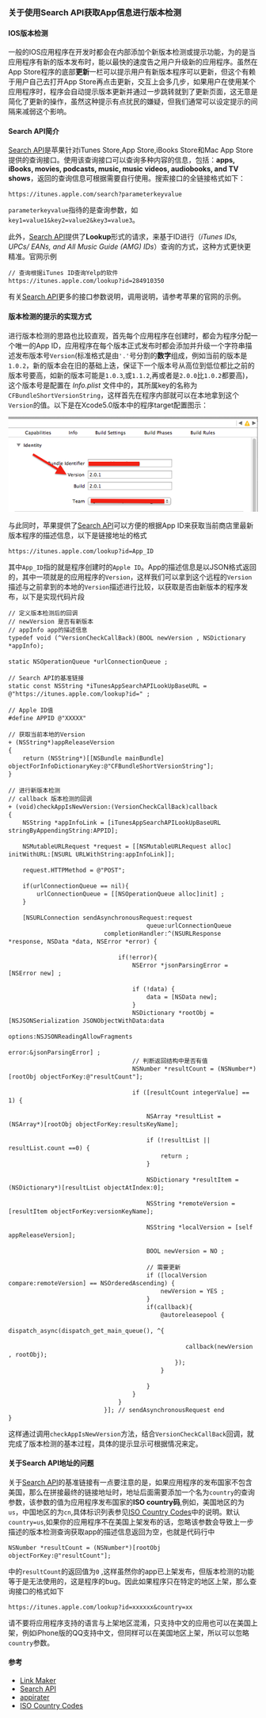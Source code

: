 
### 关于使用Search API获取App信息进行版本检测

#### IOS版本检测

一般的IOS应用程序在开发时都会在内部添加个新版本检测或提示功能，为的是当应用程序有新的版本发布时，能以最快的速度告之用户升级新的应用程序。虽然在App Store程序的底部**更新**一栏可以提示用户有新版本程序可以更新，但这个有赖于用户自己去打开App Store再点击更新，交互上会多几步，如果用户在使用某个应用程序时，程序会自动提示版本更新并通过一步跳转就到了更新页面，这无意是简化了更新的操作，虽然这种提示有点扰民的嫌疑，但我们通常可以设定提示的间隔来减弱这个影响。

#### Search API简介

[Search API][ref-2]是苹果针对iTunes Store,App Store,iBooks Store和Mac App Store提供的查询接口。使用该查询接口可以查询多种内容的信息，包括：**apps, iBooks, movies, podcasts, music, music videos, audiobooks, and TV shows**，返回的查询信息可根据需要自行使用。搜索接口的全链接格式如下：

	https://itunes.apple.com/search?parameterkeyvalue

`parameterkeyvalue`指待的是查询参数，如`key1=value1&key2=value2&key3=value3`。

此外，[Search API][ref-2]提供了**Lookup**形式的请求，来基于ID进行（_iTunes IDs, UPCs/ EANs, and All Music Guide (AMG) IDs_）查询的方式，这种方式更快更精准。官网示例

	// 查询根据iTunes ID查询Yelp的软件
	https://itunes.apple.com/lookup?id=284910350

有关[Search API][ref-2]更多的接口参数说明，调用说明，请参考苹果的官网的示例。

#### 版本检测的提示的实现方式

进行版本检测的思路也比较直观，首先每个应用程序在创建时，都会为程序分配一个唯一的App ID，应用程序在每个版本正式发布时都会添加并升级一个字符串描述发布版本号`Version`(标准格式是由`'.'`号分割的**数字**组成，例如当前的版本是`1.0.2`，新的版本会在旧的基础上迭，保证下一个版本号从高位到低位都比之前的版本号要高，如新的版本可能是`1.0.3`,或`1.1.2`,再或者是`2.0.0`比`1.0.2`都要高)，这个版本号是配置在 _Info.plist_ 文件中的，其所属key的名称为`CFBundleShortVersionString`，这样首先在程序内部就可以在本地拿到这个`Version`的值。以下是在Xcode5.0版本中的程序target配置图示：

![Version](1.png)


与此同时，苹果提供了[Search API][ref-2]可以方便的根据App ID来获取当前商店里最新版本程序的描述信息，以下是链接地址的格式

	https://itunes.apple.com/lookup?id=App_ID

其中`App_ID`指的就是程序创建时的`Apple ID`。App的描述信息是以JSON格式返回的，其中一项就是的应用程序的`Version`，这样我们可以拿到这个远程的`Version`描述与之前拿到的本地的`Version`描述进行比较，以获取是否由新版本的程序发布，以下是实现代码片段

	// 定义版本检测后的回调
	// newVersion 是否有新版本
	// appInfo app的描述信息
	typedef void (^VersionCheckCallBack)(BOOL newVersion , NSDictionary *appInfo);
	
	static NSOperationQueue *urlConnectionQueue ;

	// Search API的基准链接
	static const NSString *iTunesAppSearchAPILookUpBaseURL = @"https://itunes.apple.com/lookup?id=" ;

	// Apple ID值
	#define APPID @"XXXXX"

	// 获取当前本地的Version
	+ (NSString*)appReleaseVersion
	{
	    return (NSString*)[[NSBundle mainBundle] objectForInfoDictionaryKey:@"CFBundleShortVersionString"];
	}

	// 进行新版本检测
	// callback 版本检测的回调
	+ (void)checkAppIsNewVersion:(VersionCheckCallBack)callback
	{
	    NSString *appInfoLink = [iTunesAppSearchAPILookUpBaseURL stringByAppendingString:APPID];
		
		NSMutableURLRequest *request = [[NSMutableURLRequest alloc] initWithURL:[NSURL URLWithString:appInfoLink]];

		request.HTTPMethod = @"POST";
	    
		if(urlConnectionQueue == nil){
			urlConnectionQueue = [[NSOperationQueue alloc]init] ;
		}		
		
	    [NSURLConnection sendAsynchronousRequest:request	     
	                                       queue:urlConnectionQueue	     
	                           completionHandler:^(NSURLResponse *response, NSData *data, NSError *error) {
	                               
	                               if(!error){
	                                   NSError *jsonParsingError = [NSError new] ;

	                                   if (!data) {
	                                       data = [NSData new];
	                                   }
	                                   NSDictionary *rootObj = [NSJSONSerialization JSONObjectWithData:data
	                                                                                           options:NSJSONReadingAllowFragments
	                                                                                             error:&jsonParsingError] ;
									   // 判断返回结构中是否有值	                                                                                          
	                                   NSNumber *resultCount = (NSNumber*)[rootObj objectForKey:@"resultCount"];
									   
	                                   if ([resultCount integerValue] == 1) {
	                                       
	                                       NSArray *resultList = (NSArray*)[rootObj objectForKey:resultsKeyName];
										   
	                                       if (!resultList || resultList.count ==0) {
	                                           return ;
	                                       }
										   
	                                       NSDictionary *resultItem = (NSDictionary*)[resultList objectAtIndex:0];
	                                       
	                                       NSString *remoteVersion = [resultItem objectForKey:versionKeyName];
	                                       
	                                       NSString *localVersion = [self appReleaseVersion];
	                                       
	                                       BOOL newVersion = NO ;
										   
	                                       // 需要更新
	                                       if ([localVersion compare:remoteVersion] == NSOrderedAscending) {
	                                           newVersion = YES ;
	                                       }
	                                       if(callback){
											   @autoreleasepool {
												   dispatch_async(dispatch_get_main_queue(), ^{
													   
													  callback(newVersion , rootObj);
												   });
											   }
	                                           
	                                       }                                   
	                                   }	                                   
	                               }	                               
	                           }]; // sendAsynchronousRequest end
	}


这样通过调用`checkAppIsNewVersion`方法，结合`VersionCheckCallBack`回调，就完成了版本检测的基本过程，具体的提示显示可根据情况来定。

#### 关于Search API地址的问题

关于[Search API][ref-2]的基准链接有一点要注意的是，如果应用程序的发布国家不包含美国，那么在拼接最终的链接地址时，地址后面需要添加一个名为`country`的查询参数，该参数的值为应用程序发布国家的**ISO country码**,例如，美国地区的为`us`，中国地区的为`cn`,具体标识列表参见[ISO Country Codes][ref-4]中的说明。默认`country=us`,如果你的应用程序不在美国上架发布的话，忽略该参数会导致上一步描述的版本检测查询获取app的描述信息返回为空，也就是代码行中

	NSNumber *resultCount = (NSNumber*)[rootObj objectForKey:@"resultCount"];

中的`resultCount`的返回值为`0`	,这样虽然你的app已上架发布，但版本检测的功能等于是无法使用的，这是程序的bug。因此如果程序只在特定的地区上架，那么查询接口的格式如下

	https://itunes.apple.com/lookup?id=xxxxxx&country=xx

请不要将应用程序支持的语言与上架地区混淆，只支持中文的应用也可以在美国上架，例如iPhone版的QQ支持中文，但同样可以在美国地区上架，所以可以忽略`country`参数。

#### 参考

+ [Link Maker][ref-1]
+ [Search API][ref-2]
+ [appirater][ref-3]
+ [ISO Country Codes][ref-4]

[ref-1]: http://linkmaker.itunes.apple.com/cn
[ref-2]: https://www.apple.com/itunes/affiliates/resources/documentation/itunes-store-web-service-search-api.html
[ref-3]: https://github.com/arashpayan/appirater
[ref-4]: http://en.wikipedia.org/wiki/ISO_3166-1_alpha-2
